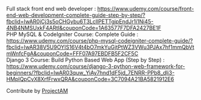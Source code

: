 Full stack front end web developer : https://www.udemy.com/course/front-end-web-development-complete-guide-step-by-step/?fbclid=IwAR0jCj3s5oCHGybu6T3LcllPETTgjpEndJr1i1Ni45-4NB4NMSUxkF4ARtI&couponCode=1A63577F7DFA2427BE1F <br>
PHP MySQL & CodeIgniter Course: Complete Guide : https://www.udemy.com/course/php-mysql-codeigniter-complete-guide/?fbclid=IwAR38V5U9OYIS16V4t4bO7mkYuGjtPtWZ3VWu3PJAx7hf1mmQbVtmWnfcFgA&couponCode=FFF07A97EBDFB5F2CF5C <br>
Django 3 Course: Build Python Based Web App (Step by Step) : https://www.udemy.com/course/django-3-python-web-framework-for-beginners/?fbclid=IwAR03quw_YiAy7hnd1dF5jd_7ENRR-PPb8_dlj3-HMpIQpCvX8XrfFrwxQRA&couponCode=3C7094A21BA5821912E6 <br>

Contribute by <a href="https://github.com/am-523">ProjectAM</a>
